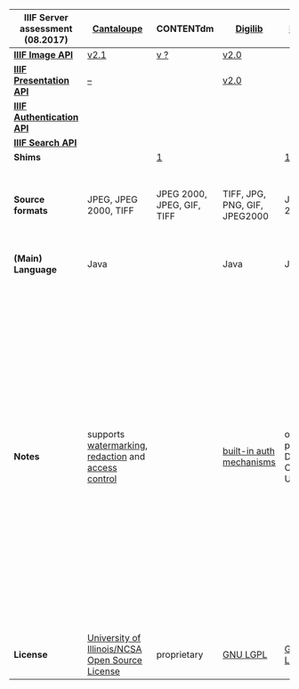 | **IIIF Server assessment** (08.2017)                              | **[Cantaloupe](https://github.com/medusa-project/cantaloupe)**                                                                                                                                                                                                                         | **CONTENTdm**                                                                                                                      | **[Digilib](http://digilib.sourceforge.net)**                        | **[Djatoka](https://sourceforge.net/projects/djatoka/files/djatoka/)**                     | **[Flask-IIIF](https://github.com/inveniosoftware/flask-iiif)**                          | **[FSI Server](https://www.neptunelabs.com/products/fsi-viewer/)**                  | **[Go IIIF](https://github.com/thisisaaronland/go-iiif)**                      | **[Hymir](https://github.com/dbmdz/iiif-server-hymir)**                                                                                         | **[IIIF](https://github.com/greut/iiif)**                 | **[iiifserver](https://github.com/klokantech/iiifserver/)**                                                                                                                                                                  | **[IIPImage](http://iipimage.sourceforge.net/documentation/server/) / [iiipsrv](https://github.com/ruven/iipsrv)** | **[IiifS3](https://github.com/cmoa/iiif_s3)**                  | **[Loris](https://github.com/loris-imageserver/loris)**                                                                                                                 | **[RAIS](https://github.com/uoregon-libraries/rais-image-server#license)**              | **[Riiif](https://github.com/curationexperts/riiif)**                              | **[Shimmy](https://github.com/mejackreed/shimmy)** | **[SIPI](https://github.com/dhlab-basel/Sipi)**                                                                                                                                                                                                                                                                                                                                                                                                                    |
|-------------------------------------------------------------------|----------------------------------------------------------------------------------------------------------------------------------------------------------------------------------------------------------------------------------------------------------------------------------------|------------------------------------------------------------------------------------------------------------------------------------|----------------------------------------------------------------------|--------------------------------------------------------------------------------------------|------------------------------------------------------------------------------------------|-------------------------------------------------------------------------------------|--------------------------------------------------------------------------------|-------------------------------------------------------------------------------------------------------------------------------------------------|-----------------------------------------------------------|------------------------------------------------------------------------------------------------------------------------------------------------------------------------------------------------------------------------------|--------------------------------------------------------------------------------------------------------------------|----------------------------------------------------------------|-------------------------------------------------------------------------------------------------------------------------------------------------------------------------|-----------------------------------------------------------------------------------------|------------------------------------------------------------------------------------|----------------------------------------------------|--------------------------------------------------------------------------------------------------------------------------------------------------------------------------------------------------------------------------------------------------------------------------------------------------------------------------------------------------------------------------------------------------------------------------------------------------------------------|
| **[IIIF Image API](http://iiif.io/api/image/2.1/)**               | [v2.1](https://medusa-project.github.io/cantaloupe/manual/3.1/endpoints.html)                                                                                                                                                                                                          | [v ?](https://www.oclc.org/support/services/contentdm/help/customizing-website-help/other-customizations/iiif-api-support.en.html) | [v2.0](http://digilib.sourceforge.net/iiif-api.html)                 |                                                                                            | [v2.0](https://flask-iiif.readthedocs.io/en/latest/#module-flask_iiif.config)            |                                                                                     | [v2.1](https://github.com/thisisaaronland/go-iiif/blob/master/README.md)       | [v2.1](https://github.com/dbmdz/iiif-server-hymir/blob/master/README.md)                                                                        | [v2](https://github.com/greut/iiif/blob/master/README.md) | [v2.0](https://www.iiifserver.com)                                                                                                                                                                                           | [v2.0](http://iipimage.sourceforge.net/documentation/protocol/#iiif)                                               |                                                                | [v2.0](https://github.com/loris-imageserver/loris/releases/tag/2.0.1)                                                                                                   | [~v2](https://github.com/uoregon-libraries/rais-image-server#iiif-support-isnt-perfect) | [v1.1](https://github.com/curationexperts/riiif/blob/master/README.md)             |                                                    | [~v2](https://dh2017.adho.org/abstracts/259/259.pdf)                                                                                                                                                                                                                                                                                                                                                                                                               |
| **[IIIF Presentation API](http://iiif.io/api/presentation/2.1/)** | [–](https://github.com/medusa-project/cantaloupe/issues/48)                                                                                                                                                                                                                            |                                                                                                                                    | [v2.0](http://digilib.sourceforge.net/iiif-api.html)                 |                                                                                            |                                                                                          |                                                                                     |                                                                                | [v2.1](https://github.com/dbmdz/iiif-server-hymir/blob/master/README.md)                                                                        |                                                           |                                                                                                                                                                                                                              |                                                                                                                    |                                                                |                                                                                                                                                                         |                                                                                         |                                                                                    | ~v2                                                | [~v2](https://dh2017.adho.org/abstracts/259/259.pdf)                                                                                                                                                                                                                                                                                                                                                                                                               |
| **[IIIF Authentication API](http://iiif.io/api/auth/1.0/)**       |                                                                                                                                                                                                                                                                                        |                                                                                                                                    |                                                                      |                                                                                            |                                                                                          |                                                                                     |                                                                                |                                                                                                                                                 |                                                           |                                                                                                                                                                                                                              |                                                                                                                    |                                                                |                                                                                                                                                                         |                                                                                         |                                                                                    |                                                    | [~v2](https://dh2017.adho.org/abstracts/259/259.pdf)                                                                                                                                                                                                                                                                                                                                                                                                               |
| **[IIIF Search API](http://iiif.io/api/search/1.0/)**             |                                                                                                                                                                                                                                                                                        |                                                                                                                                    |                                                                      |                                                                                            |                                                                                          |                                                                                     |                                                                                |                                                                                                                                                 |                                                           |                                                                                                                                                                                                                              |                                                                                                                    |                                                                |                                                                                                                                                                         |                                                                                         |                                                                                    |                                                    |                                                                                                                                                                                                                                                                                                                                                                                                                                                                    |
| **Shims**                                                         |                                                                                                                                                                                                                                                                                        | [1](https://github.com/azaroth42/pi3f/tree/master/shims/ContentDM)                                                                 |                                                                      | [1](https://github.com/jronallo/djatoka), [2](https://github.com/uvalib/djatoka-over-iiif) |                                                                                          | [1](https://github.com/jhu-digital-manuscripts/rosa/tree/master/rosa-iiif-endpoint) |                                                                                |                                                                                                                                                 |                                                           |                                                                                                                                                                                                                              |                                                                                                                    |                                                                |                                                                                                                                                                         |                                                                                         |                                                                                    |                                                    |                                                                                                                                                                                                                                                                                                                                                                                                                                                                    |
| **Source formats**                                                | JPEG, JPEG 2000, TIFF                                                                                                                                                                                                                                                                  | JPEG 2000, JPEG, GIF, TIFF                                                                                                         | TIFF, JPG, PNG, GIF, JPEG2000                                        | JPEG 2000                                                                                  |                                                                                          | PNG, JPEG, TIFF, BMP, FPX, GIF                                                      | JPEG, PNG, WEBP natively, and optionally TIFF, PDF, GIF and SVG (libvips@8.3+) | JPEG, PNG, TIFF, BMP, WBMP, GIF                                                                                                                 | JPEG, PNG, WEBP, TIFF                                     | TIFF, JPEG 2000                                                                                                                                                                                                              | TIFF, JPEG 2000                                                                                                    |                                                                | TIFF, JPEG, JPEG 2000                                                                                                                                                   | JPEG 2000, TIFF, JPG, PNG, GIF                                                          |                                                                                    |                                                    | TIFF, JPEG 2000, PNG, JPEG                                                                                                                                                                                                                                                                                                                                                                                                                                         |
| **(Main) Language**                                               | Java                                                                                                                                                                                                                                                                                   |                                                                                                                                    | Java                                                                 | Java                                                                                       | Python                                                                                   | Java                                                                                | Go                                                                             | Java                                                                                                                                            | Go                                                        | C++ (Fast CGI module)                                                                                                                                                                                                        | C++ (Fast CGI module)                                                                                              | Ruby                                                           | Python                                                                                                                                                                  | Go                                                                                      | Ruby                                                                               | Ruby                                               | C++, Lua                                                                                                                                                                                                                                                                                                                                                                                                                                                           |
| **Notes**                                                         | supports [watermarking](https://medusa-project.github.io/cantaloupe/manual/3.1/watermarking.html), [redaction](https://medusa-project.github.io/cantaloupe/manual/3.1/redaction.html) and [access control](https://medusa-project.github.io/cantaloupe/manual/3.1/access-control.html) |                                                                                                                                    | [built-in auth mechanisms](http://digilib.sourceforge.net/auth.html) | other protocols: Djatoka Open URL                                                          | Flask extension permitting easy integration with IIIF                                    |                                                                                     |                                                                                | on the fly image processing, no additional pregenerated (pyramid zoom) images are needed;   may be run as a standalone IIIF server from the JAR |                                                           | other protocols: IIP, Zoomify, DeepZoom;  [pre-compiled binaries contain vendor watermarks](https://www.iiifserver.com/pricing/), see also [here](https://github.com/klokantech/iiifserver/issues/22#issuecomment-188892997) | other protocols: IIP, Zoomify, Deepzoom;   supports watermarking                                                   | Concept: static file serving from Amazon S3                    | [no watermarking supported](https://github.com/loris-imageserver/loris/issues/46), but possibly [authentication](https://github.com/loris-imageserver/loris/issues/343) |                                                                                         |                                                                                    |                                                    | can convert JPEG 2000 images on the fly;    offers a flexible framework for specifying authentication and authorization logic in Lua scripts;    supports restricted access to images, either by reducing image dimensions or by adding [watermarks](https://dhlab-basel.github.io/Sipi/documentation/lua.html#sipiimage-watermark-wm-file-path);    JSON web token-based authentication (JWT);    modular extensibility, e.g. integrating support for RTI imaging |
| **License**                                                       | [University of Illinois/NCSA Open Source License](https://github.com/medusa-project/cantaloupe/blob/develop/LICENSE)                                                                                                                                                                   | proprietary                                                                                                                        | [GNU LGPL](https://www.gnu.org/licenses/lgpl-3.0.de.html)            | [GNU LGPL](https://www.gnu.org/licenses/lgpl-3.0.de.html)                                  | [Revised BSD License](https://github.com/inveniosoftware/flask-iiif/blob/master/LICENSE) | proprietary; unlicensed use with watermarks                                         | BSD 3-Clause License                                                           | [MIT](https://github.com/dbmdz/iiif-server-hymir/blob/master/LICENSE)                                                                           | BSD 3-clause "New"                                        | [GPL v3](https://github.com/klokantech/iiifserver/blob/master/README)                                                                                                                                                        | [GNU GPL](http://www.gnu.org/licenses/gpl.html)                                                                    | [MIT](https://github.com/cmoa/iiif_s3/blob/master/LICENSE.txt) | New BSD                                                                                                                                                                 | [CC0](https://github.com/uoregon-libraries/rais-image-server#license)                   | [Apache License 2.0](https://github.com/curationexperts/riiif/blob/master/LICENSE) | public domain waiver (Unlicense)                   | [GNU Affero General Public License v3.0](https://github.com/dhlab-basel/Sipi/blob/develop/LICENSE)                                                                                                                                                                                                                                                                                                                                                                 |

